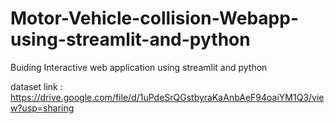 # Motor-Vehicle-collision-Webapp-using-streamlit-and-python
Buiding Interactive web application using streamlit and python


dataset link : https://drive.google.com/file/d/1uPdeSrQGstbyraKaAnbAeF94oaiYM1Q3/view?usp=sharing 
